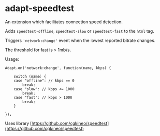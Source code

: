# adapt-speedtest

An extension which facilitates connection speed detection.  

Adds ``speedtest-offline``, ``speedtest-slow`` or ``speedtest-fast`` to the ``html`` tag.  

Triggers ``'network:change'`` event when the lowest reported bitrate changes.


The threshold for fast is > 1mb/s.  

Usage:

```
Adapt.on('network:change', function(name, kbps) {
	
	switch (name) {
	case "offline": // kbps == 0
		break;
	case "slow": // kbps <= 1000
		break;
	case "fast": // kbps > 1000
		break;
	}

});
```


Uses library [https://github.com/cgkineo/speedtest](https://github.com/cgkineo/speedtest)
